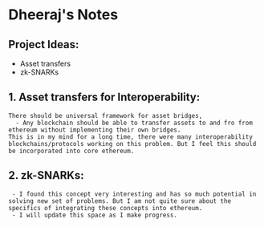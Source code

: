 # Dheeraj's Notes


## Project Ideas:
  - Asset transfers
  - zk-SNARKs


## 1. Asset transfers for Interoperability:
    There should be universal framework for asset bridges,
      - Any blockchain should be able to transfer assets to and fro from ethereum without implementing their own bridges.
    This is in my mind for a long time, there were many interoperability blockchains/protocols working on this problem. But I feel this should be incorporated into core ethereum.


## 2. zk-SNARKs:
     - I found this concept very interesting and has so much potential in solving new set of problems. But I am not quite sure about the specifics of integrating these concepts into ethereum.
     - I will update this space as I make progress.

